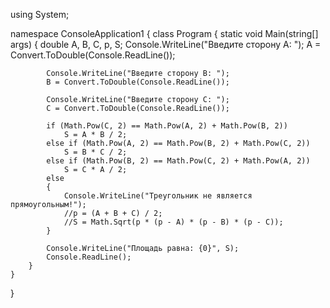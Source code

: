 using System;

namespace ConsoleApplication1
{
    class Program
    {
        static void Main(string[] args)
        {
            double A, B, C, p, S;
            Console.WriteLine("Введите сторону A: ");
            A = Convert.ToDouble(Console.ReadLine());

            Console.WriteLine("Введите сторону B: ");
            B = Convert.ToDouble(Console.ReadLine());

            Console.WriteLine("Введите сторону C: ");
            C = Convert.ToDouble(Console.ReadLine());

            if (Math.Pow(C, 2) == Math.Pow(A, 2) + Math.Pow(B, 2))
                S = A * B / 2;            
            else if (Math.Pow(A, 2) == Math.Pow(B, 2) + Math.Pow(C, 2))
                S = B * C / 2;
            else if (Math.Pow(B, 2) == Math.Pow(C, 2) + Math.Pow(A, 2))
                S = C * A / 2;
            else
            {
                Console.WriteLine("Треугольник не является прямоугольным!");
                //p = (A + B + C) / 2;
                //S = Math.Sqrt(p * (p - A) * (p - B) * (p - C));
            }

            Console.WriteLine("Площадь равна: {0}", S);
            Console.ReadLine();
        }
    }
}
